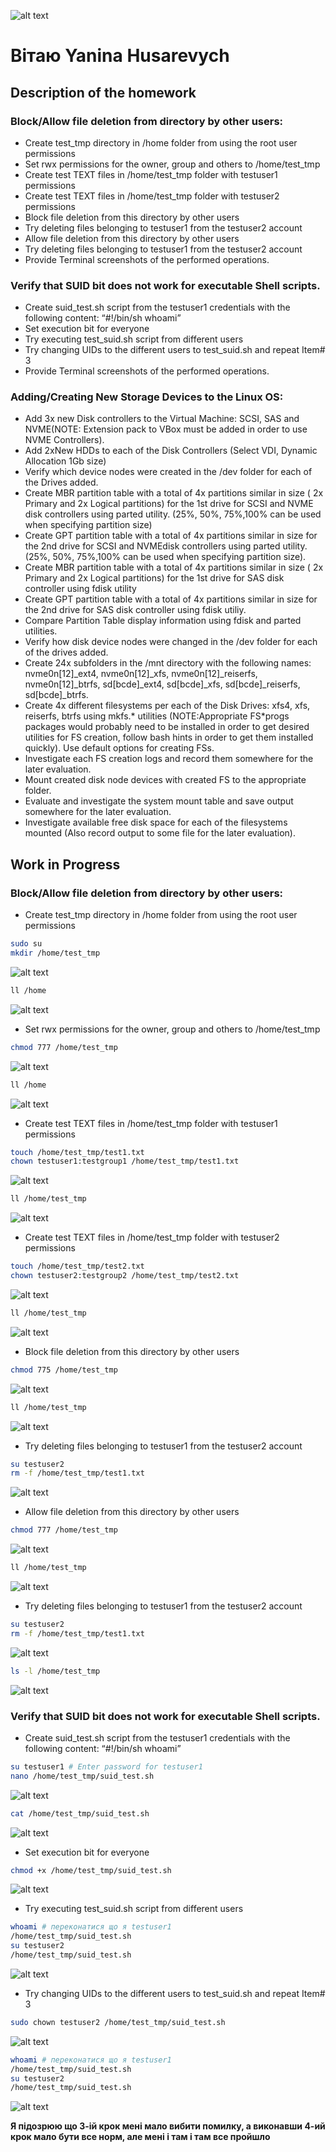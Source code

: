 ![alt text](screen/logo.png)

# Вітаю Yanina Husarevych
## Description of the homework
### Block/Allow file deletion from directory by other users:
- Create test_tmp directory in /home folder from using the root user permissions
- Set rwx permissions for the owner, group and others to /home/test_tmp
- Create test TEXT files in /home/test_tmp folder with testuser1 permissions
- Create test TEXT files in /home/test_tmp folder with testuser2 permissions
- Block file deletion from this directory by other users
- Try deleting files belonging to testuser1 from the testuser2 account
- Allow file deletion from this directory by other users
- Try deleting files belonging to testuser1 from the testuser2 account
- Provide Terminal screenshots of the performed operations.

### Verify that SUID bit does not work for executable Shell scripts.
- Create suid_test.sh script from the testuser1 credentials with the following content: “#!/bin/sh whoami”
- Set execution bit for everyone
- Try executing test_suid.sh script from different users
- Try changing UIDs to the different users to test_suid.sh and repeat Item# 3
- Provide Terminal screenshots of the performed operations.

### Adding/Creating New Storage Devices to the Linux OS:
- Add 3x new Disk controllers to the Virtual Machine: SCSI, SAS and NVME(NOTE: Extension pack to VBox must be added in order to use NVME Controllers).
- Add 2xNew HDDs to each of the Disk Controllers (Select VDI, Dynamic Allocation 1Gb size)
- Verify which device nodes were created in the /dev folder for each of the Drives added.
- Create MBR partition table with a total of 4x partitions similar in size ( 2x Primary and 2x Logical partitions)  for the 1st drive for SCSI and NVME disk controllers using parted utility. (25%, 50%, 75%,100% can be used when specifying partition size)
- Create GPT partition table with a total of 4x partitions similar in size for the 2nd drive for SCSI and NVMEdisk controllers using parted utility. (25%, 50%, 75%,100% can be used when specifying partition size).
- Create MBR partition table with a total of 4x partitions similar in size ( 2x Primary and 2x Logical partitions)  for the 1st drive for SAS disk controller using fdisk utility
- Create GPT partition table with a total of 4x partitions similar in size for the 2nd drive for SAS disk controller using fdisk utiliy.
- Compare Partition Table display information using fdisk and parted utilities.
- Verify how disk device nodes were changed in the /dev folder for each of the drives added.
- Create 24x subfolders in the /mnt directory with the following names: nvme0n[12]_ext4, nvme0n[12]_xfs, nvme0n[12]_reiserfs, nvme0n[12]_btrfs, sd[bcde]_ext4, sd[bcde]_xfs, sd[bcde]_reiserfs, sd[bcde]_btrfs.
- Create 4x different filesystems per each of the Disk Drives: xfs4, xfs, reiserfs, btrfs using mkfs.* utilities (NOTE:Appropriate FS*progs packages would probably need to be installed in order to get desired utilities for FS creation, follow bash hints in order to get them installed quickly). Use default options for creating FSs.
- Investigate each FS creation logs and record them somewhere for the later evaluation.
- Mount created disk node devices with created FS to the appropriate folder.
- Evaluate and investigate the system  mount  table and save output somewhere for the later evaluation.
- Investigate available free disk space for each of the filesystems mounted (Also record output to some file for the later evaluation).

## Work in Progress
### Block/Allow file deletion from directory by other users:
- Create test_tmp directory in /home folder from using the root user permissions
``` Bash
sudo su
mkdir /home/test_tmp
```
![alt text](image.png)

``` Bash
ll /home
```
![alt text](image-1.png)

- Set rwx permissions for the owner, group and others to /home/test_tmp
``` Bash
chmod 777 /home/test_tmp
```
![alt text](image-2.png)

``` Bash
ll /home
```
![alt text](image-3.png)

- Create test TEXT files in /home/test_tmp folder with testuser1 permissions
``` Bash
touch /home/test_tmp/test1.txt
chown testuser1:testgroup1 /home/test_tmp/test1.txt
```
![alt text](image-4.png)

``` Bash
ll /home/test_tmp
```
![alt text](image-5.png)

- Create test TEXT files in /home/test_tmp folder with testuser2 permissions
``` Bash
touch /home/test_tmp/test2.txt
chown testuser2:testgroup2 /home/test_tmp/test2.txt
```
![alt text](image-6.png)

``` Bash
ll /home/test_tmp
```
![alt text](image-7.png)

- Block file deletion from this directory by other users
``` Bash
chmod 775 /home/test_tmp
```
![alt text](image-8.png)

``` Bash
ll /home/test_tmp
```
![alt text](image-9.png)

- Try deleting files belonging to testuser1 from the testuser2 account
``` Bash
su testuser2
rm -f /home/test_tmp/test1.txt
```
![alt text](image-10.png)

- Allow file deletion from this directory by other users
``` Bash
chmod 777 /home/test_tmp
```
![alt text](image-11.png)

``` Bash
ll /home/test_tmp
```
![alt text](image-12.png)

- Try deleting files belonging to testuser1 from the testuser2 account
``` Bash
su testuser2
rm -f /home/test_tmp/test1.txt
```
![alt text](image-13.png)

``` Bash
ls -l /home/test_tmp
```
![alt text](image-14.png)

### Verify that SUID bit does not work for executable Shell scripts.
- Create suid_test.sh script from the testuser1 credentials with the following content: “#!/bin/sh whoami”
``` Bash
su testuser1 # Enter password for testuser1
nano /home/test_tmp/suid_test.sh
```
![alt text](image-15.png)

``` Bash
cat /home/test_tmp/suid_test.sh
```
![alt text](image-16.png)

- Set execution bit for everyone
``` Bash
chmod +x /home/test_tmp/suid_test.sh
```
![alt text](image-17.png)

- Try executing test_suid.sh script from different users
``` Bash
whoami # переконатися що я testuser1
/home/test_tmp/suid_test.sh
su testuser2
/home/test_tmp/suid_test.sh
```
![alt text](image-18.png)

- Try changing UIDs to the different users to test_suid.sh and repeat Item# 3
``` Bash
sudo chown testuser2 /home/test_tmp/suid_test.sh
```
![alt text](image-19.png)

``` Bash
whoami # переконатися що я testuser1
/home/test_tmp/suid_test.sh
su testuser2
/home/test_tmp/suid_test.sh
```
![alt text](image-20.png)

**Я підозрюю що 3-ій крок мені мало вибити помилку, а виконавши 4-ий крок мало бути все норм, але мені і там і там все пройшло**
